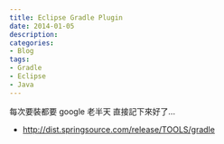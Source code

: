 ```yaml
---
title: Eclipse Gradle Plugin
date: 2014-01-05
description:
categories:
- Blog
tags:
- Gradle
- Eclipse
- Java
---
```


每次要裝都要 google 老半天
直接記下來好了...

* http://dist.springsource.com/release/TOOLS/gradle

